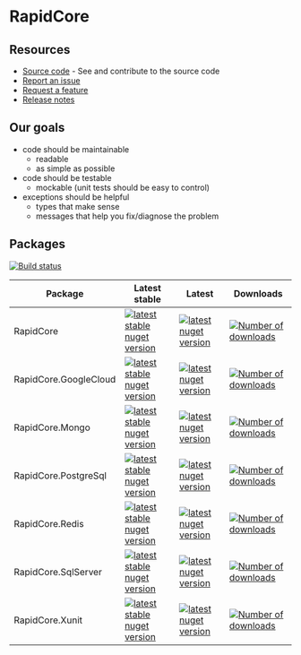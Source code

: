 # RapidCore

## Resources

- [Source code](https://github.com/rapidcore/rapidcore) - See and contribute to the source code
- [Report an issue](https://github.com/rapidcore/rapidcore/issues)
- [Request a feature](https://github.com/rapidcore/rapidcore/issues)
- [Release notes](https://github.com/rapidcore/rapidcore/releases)

## Our goals

- code should be maintainable
    - readable
    - as simple as possible
- code should be testable 
    - mockable (unit tests should be easy to control)
- exceptions should be helpful
    - types that make sense
    - messages that help you fix/diagnose the problem

## Packages

[![Build status][appveyor-image]][appveyor-url]


| Package | Latest stable | Latest | Downloads |
|---------|---------------|--------|-----------|
| RapidCore | [![latest stable nuget version][core-nuget-image]][core-nuget-url] | [![latest nuget version][core-nuget-image-pre]][core-nuget-url] | [![Number of downloads][core-nuget-image-downloads]][core-nuget-url] |
| RapidCore.GoogleCloud | [![latest stable nuget version][google-cloud-nuget-image]][google-cloud-nuget-url] | [![latest nuget version][google-cloud-nuget-image-pre]][google-cloud-nuget-url] | [![Number of downloads][google-cloud-nuget-image-downloads]][google-cloud-nuget-url] |
| RapidCore.Mongo | [![latest stable nuget version][mongo-nuget-image]][mongo-nuget-url] | [![latest nuget version][mongo-nuget-image-pre]][mongo-nuget-url] | [![Number of downloads][mongo-nuget-image-downloads]][mongo-nuget-url] |
| RapidCore.PostgreSql | [![latest stable nuget version][postgres-nuget-image]][postgres-nuget-url] | [![latest nuget version][postgres-nuget-image-pre]][postgres-nuget-url] | [![Number of downloads][postgres-nuget-image-downloads]][postgres-nuget-url] |
| RapidCore.Redis | [![latest stable nuget version][redis-nuget-image]][redis-nuget-url] | [![latest nuget version][redis-nuget-image-pre]][redis-nuget-url] | [![Number of downloads][redis-nuget-image-downloads]][redis-nuget-url] |
| RapidCore.SqlServer | [![latest stable nuget version][sqlserver-nuget-image]][sqlserver-nuget-url] | [![latest nuget version][sqlserver-nuget-image-pre]][sqlserver-nuget-url] | [![Number of downloads][sqlserver-nuget-image-downloads]][sqlserver-nuget-url] |
| RapidCore.Xunit | [![latest stable nuget version][xunit-nuget-image]][xunit-nuget-url] | [![latest nuget version][xunit-nuget-image-pre]][xunit-nuget-url] | [![Number of downloads][xunit-nuget-image-downloads]][xunit-nuget-url] |


[core-nuget-image]: https://img.shields.io/nuget/v/RapidCore.svg?style=flat-square
[core-nuget-image-downloads]: https://img.shields.io/nuget/dt/RapidCore.svg?style=flat-square
[core-nuget-image-pre]: https://img.shields.io/nuget/vpre/RapidCore.svg?style=flat-square
[core-nuget-url]: https://www.nuget.org/packages/RapidCore

[google-cloud-nuget-image]: https://img.shields.io/nuget/v/RapidCore.GoogleCloud.svg?style=flat-square
[google-cloud-nuget-image-downloads]: https://img.shields.io/nuget/dt/RapidCore.GoogleCloud.svg?style=flat-square
[google-cloud-nuget-image-pre]: https://img.shields.io/nuget/vpre/RapidCore.GoogleCloud.svg?style=flat-square
[google-cloud-nuget-url]: https://www.nuget.org/packages/RapidCore.GoogleCloud

[mongo-nuget-image]: https://img.shields.io/nuget/v/RapidCore.Mongo.svg?style=flat-square
[mongo-nuget-image-downloads]: https://img.shields.io/nuget/dt/RapidCore.Mongo.svg?style=flat-square
[mongo-nuget-image-pre]: https://img.shields.io/nuget/vpre/RapidCore.Mongo.svg?style=flat-square
[mongo-nuget-url]: https://www.nuget.org/packages/RapidCore.Mongo

[postgres-nuget-image]: https://img.shields.io/nuget/v/RapidCore.PostgreSql.svg?style=flat-square
[postgres-nuget-image-downloads]: https://img.shields.io/nuget/dt/RapidCore.PostgreSql.svg?style=flat-square
[postgres-nuget-image-pre]: https://img.shields.io/nuget/vpre/RapidCore.PostgreSql.svg?style=flat-square
[postgres-nuget-url]: https://www.nuget.org/packages/RapidCore.PostgreSql

[redis-nuget-image]: https://img.shields.io/nuget/v/RapidCore.Redis.svg?style=flat-square
[redis-nuget-image-downloads]: https://img.shields.io/nuget/dt/RapidCore.Redis.svg?style=flat-square
[redis-nuget-image-pre]: https://img.shields.io/nuget/vpre/RapidCore.Redis.svg?style=flat-square
[redis-nuget-url]: https://www.nuget.org/packages/RapidCore.Redis

[sqlserver-nuget-image]: https://img.shields.io/nuget/v/RapidCore.SqlServer.svg?style=flat-square
[sqlserver-nuget-image-downloads]: https://img.shields.io/nuget/dt/RapidCore.SqlServer.svg?style=flat-square
[sqlserver-nuget-image-pre]: https://img.shields.io/nuget/vpre/RapidCore.SqlServer.svg?style=flat-square
[sqlserver-nuget-url]: https://www.nuget.org/packages/RapidCore.SqlServer

[xunit-nuget-image]: https://img.shields.io/nuget/v/RapidCore.Xunit.svg?style=flat-square
[xunit-nuget-image-downloads]: https://img.shields.io/nuget/dt/RapidCore.Xunit.svg?style=flat-square
[xunit-nuget-image-pre]: https://img.shields.io/nuget/vpre/RapidCore.Xunit.svg?style=flat-square
[xunit-nuget-url]: https://www.nuget.org/packages/RapidCore.Xunit


[appveyor-image]: https://img.shields.io/appveyor/ci/nover/rapidcore/master.svg?style=flat-square
[appveyor-url]: https://ci.appveyor.com/project/nover/rapidcore/branch/master